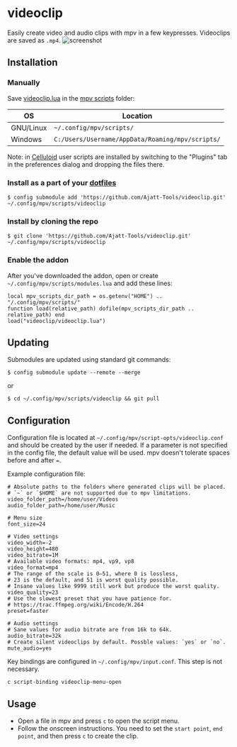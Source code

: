 # videoclip
Easily create video and audio clips with mpv in a few keypresses. Videoclips are saved as `.mp4`.
![screenshot](https://user-images.githubusercontent.com/69171671/92329784-683ff900-f059-11ea-9514-e8718e42dd5a.jpg)

## Installation
### Manually

Save [videoclip.lua](https://raw.githubusercontent.com/Ajatt-Tools/videoclip/master/videoclip.lua)
in  the [mpv scripts](https://github.com/mpv-player/mpv/wiki/User-Scripts) folder:

| OS | Location |
| --- | --- |
| GNU/Linux | `~/.config/mpv/scripts/` |
| Windows | `C:/Users/Username/AppData/Roaming/mpv/scripts/` |

Note: in [Celluloid](https://www.archlinux.org/packages/community/x86_64/celluloid/)
user scripts are installed by switching to the "Plugins" tab
in the preferences dialog and dropping the files there.

### Install as a part of your [dotfiles](https://wiki.archlinux.org/index.php/Dotfiles#Tracking_dotfiles_directly_with_Git)
```
$ config submodule add 'https://github.com/Ajatt-Tools/videoclip.git' ~/.config/mpv/scripts/videoclip
```
### Install by cloning the repo
```
$ git clone 'https://github.com/Ajatt-Tools/videoclip.git' ~/.config/mpv/scripts/videoclip
```
### Enable the addon
After you've downloaded the addon, open or create  ```~/.config/mpv/scripts/modules.lua``` and add these lines:
```
local mpv_scripts_dir_path = os.getenv("HOME") ..  "/.config/mpv/scripts/"
function load(relative_path) dofile(mpv_scripts_dir_path .. relative_path) end
load("videoclip/videoclip.lua")
```
## Updating
Submodules are updated using standard git commands:
```
$ config submodule update --remote --merge
```
or
```
$ cd ~/.config/mpv/scripts/videoclip && git pull
```
## Configuration
Configuration file is located at ```~/.config/mpv/script-opts/videoclip.conf```
and should be created by the user if needed. If a parameter is not specified
in the config file, the default value will be used.
mpv doesn't tolerate spaces before and after `=`.

Example configuration file:
```
# Absolute paths to the folders where generated clips will be placed.
# `~` or `$HOME` are not supported due to mpv limitations.
video_folder_path=/home/user/Videos
audio_folder_path=/home/user/Music

# Menu size
font_size=24

# Video settings
video_width=-2
video_height=480
video_bitrate=1M
# Available video formats: mp4, vp9, vp8
video_format=mp4
# The range of the scale is 0–51, where 0 is lossless,
# 23 is the default, and 51 is worst quality possible.
# Insane values like 9999 still work but produce the worst quality.
video_quality=23
# Use the slowest preset that you have patience for.
# https://trac.ffmpeg.org/wiki/Encode/H.264
preset=faster

# Audio settings
# Sane values for audio bitrate are from 16k to 64k.
audio_bitrate=32k
# Create silent videoclips by default. Possble values: `yes` or `no`.
mute_audio=yes
```
Key bindings are configured in ```~/.config/mpv/input.conf```.
This step is not necessary.
```
c script-binding videoclip-menu-open
```
## Usage
- Open a file in mpv and press `c` to open the script menu.
- Follow the onscreen instructions. You need to set the `start point`,
`end point`, and then press `c` to create the clip.
